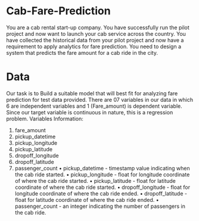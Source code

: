 # Cab-Fare-Prediction
You are a cab rental start-up company. You have successfully run the pilot project and now want to launch your cab service across the country. You have collected the historical data from your pilot project and now have a requirement to apply analytics for fare prediction. You need to design a system that predicts the fare amount for a cab ride in the city.
# Data
Our task is to Build a suitable model that will best fit for analyzing fare prediction for test data provided.
 There are 07 variables in our data in which 6 are independent variables and 1 (Fare_amount) is dependent variable. Since our target variable is continuous in nature, this is a regression problem. 
Variables Information: 
1. fare_amount 
2. pickup_datetime
3. pickup_longitude 
4. pickup_latitude 
5. dropoff_longitude 
6. dropoff_latitude 
7. passenger_count 
•	pickup_datetime - timestamp value indicating when the cab ride started.
•	pickup_longitude - float for longitude coordinate of where the cab ride started.
•	pickup_latitude - float for latitude coordinate of where the cab ride started.
•	dropoff_longitude - float for longitude coordinate of where the cab ride ended.
•	dropoff_latitude - float for latitude coordinate of where the cab ride ended.
•	passenger_count - an integer indicating the number of passengers in the cab ride.
